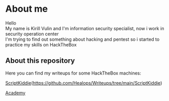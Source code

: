 About me
===
Hello  
My name is Kirill Vulin and I'm information security specialist, now i work in security operation center  
I'm trying to find out something about hacking and pentest so i started to practice my skills on HackTheBox

About this repository
---
Here you can find my writeups for some HackTheBox machines:

[ScriptKiddie](https://github.com/Healops/Writeups/blob/main/ScriptKiddie/Images/ScriptKiddie.jpg)(https://github.com/Healops/Writeups/tree/main/ScriptKiddie)

[Academy](https://github.com/Healops/Writeups/tree/main/Academy)
